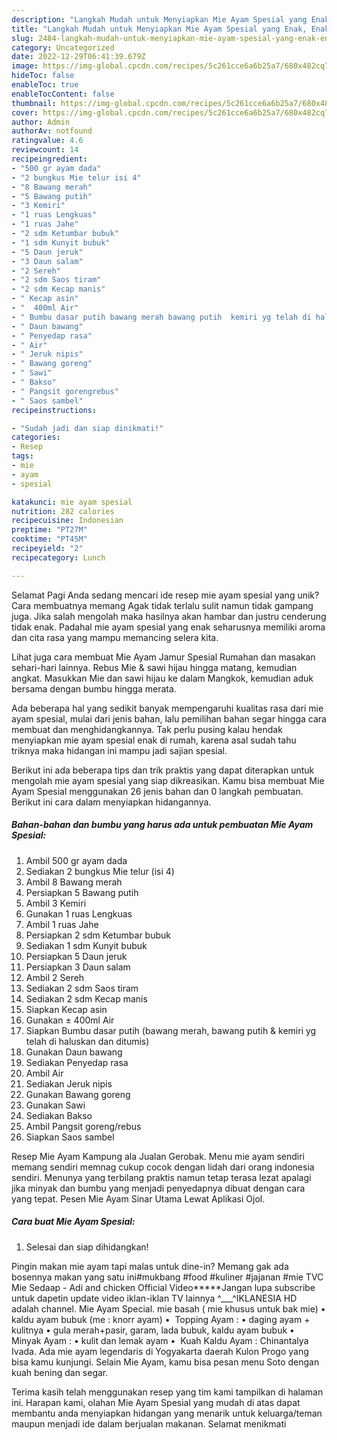 ```yaml
---
description: "Langkah Mudah untuk Menyiapkan Mie Ayam Spesial yang Enak, Enak"
title: "Langkah Mudah untuk Menyiapkan Mie Ayam Spesial yang Enak, Enak"
slug: 2484-langkah-mudah-untuk-menyiapkan-mie-ayam-spesial-yang-enak-enak
category: Uncategorized
date: 2022-12-29T06:41:39.679Z
image: https://img-global.cpcdn.com/recipes/5c261cce6a6b25a7/680x482cq70/mie-ayam-spesial-foto-resep-utama.jpg
hideToc: false
enableToc: true
enableTocContent: false
thumbnail: https://img-global.cpcdn.com/recipes/5c261cce6a6b25a7/680x482cq70/mie-ayam-spesial-foto-resep-utama.jpg
cover: https://img-global.cpcdn.com/recipes/5c261cce6a6b25a7/680x482cq70/mie-ayam-spesial-foto-resep-utama.jpg
author: Admin
authorAv: notfound
ratingvalue: 4.6
reviewcount: 14
recipeingredient:
- "500 gr ayam dada"
- "2 bungkus Mie telur isi 4"
- "8 Bawang merah"
- "5 Bawang putih"
- "3 Kemiri"
- "1 ruas Lengkuas"
- "1 ruas Jahe"
- "2 sdm Ketumbar bubuk"
- "1 sdm Kunyit bubuk"
- "5 Daun jeruk"
- "3 Daun salam"
- "2 Sereh"
- "2 sdm Saos tiram"
- "2 sdm Kecap manis"
- " Kecap asin"
- "  400ml Air"
- " Bumbu dasar putih bawang merah bawang putih  kemiri yg telah di haluskan dan ditumis"
- " Daun bawang"
- " Penyedap rasa"
- " Air"
- " Jeruk nipis"
- " Bawang goreng"
- " Sawi"
- " Bakso"
- " Pangsit gorengrebus"
- " Saos sambel"
recipeinstructions:

- "Sudah jadi dan siap dinikmati!"
categories:
- Resep
tags:
- mie
- ayam
- spesial

katakunci: mie ayam spesial 
nutrition: 282 calories
recipecuisine: Indonesian
preptime: "PT27M"
cooktime: "PT45M"
recipeyield: "2"
recipecategory: Lunch

---
```



Selamat Pagi Anda sedang mencari ide resep mie ayam spesial yang unik? Cara membuatnya memang Agak tidak terlalu sulit namun tidak gampang juga. Jika salah mengolah maka hasilnya akan hambar dan justru cenderung tidak enak. Padahal mie ayam spesial yang enak seharusnya memiliki aroma dan cita rasa yang mampu memancing selera kita.


Lihat juga cara membuat Mie Ayam Jamur Spesial Rumahan dan masakan sehari-hari lainnya. Rebus Mie &amp; sawi hijau hingga matang, kemudian angkat. Masukkan Mie dan sawi hijau ke dalam Mangkok, kemudian aduk bersama dengan bumbu hingga merata.

Ada beberapa hal yang sedikit banyak mempengaruhi kualitas rasa dari mie ayam spesial, mulai dari jenis bahan, lalu pemilihan bahan segar hingga cara membuat dan menghidangkannya. Tak perlu pusing kalau hendak menyiapkan mie ayam spesial enak di rumah, karena asal sudah tahu triknya maka hidangan ini mampu jadi sajian spesial.


Berikut ini ada beberapa tips dan trik praktis yang dapat diterapkan untuk mengolah mie ayam spesial yang siap dikreasikan. Kamu bisa membuat Mie Ayam Spesial menggunakan 26 jenis bahan dan 0 langkah pembuatan. Berikut ini cara dalam menyiapkan hidangannya.

<!--inarticleads1-->

##### Bahan-bahan dan bumbu yang harus ada untuk pembuatan Mie Ayam Spesial:

1. Ambil 500 gr ayam dada
1. Sediakan 2 bungkus Mie telur (isi 4)
1. Ambil 8 Bawang merah
1. Persiapkan 5 Bawang putih
1. Ambil 3 Kemiri
1. Gunakan 1 ruas Lengkuas
1. Ambil 1 ruas Jahe
1. Persiapkan 2 sdm Ketumbar bubuk
1. Sediakan 1 sdm Kunyit bubuk
1. Persiapkan 5 Daun jeruk
1. Persiapkan 3 Daun salam
1. Ambil 2 Sereh
1. Sediakan 2 sdm Saos tiram
1. Sediakan 2 sdm Kecap manis
1. Siapkan  Kecap asin
1. Gunakan  ± 400ml Air
1. Siapkan  Bumbu dasar putih (bawang merah, bawang putih &amp; kemiri yg telah di haluskan dan ditumis)
1. Gunakan  Daun bawang
1. Sediakan  Penyedap rasa
1. Ambil  Air
1. Sediakan  Jeruk nipis
1. Gunakan  Bawang goreng
1. Gunakan  Sawi
1. Sediakan  Bakso
1. Ambil  Pangsit goreng/rebus
1. Siapkan  Saos sambel


Resep Mie Ayam Kampung ala Jualan Gerobak. Menu mie ayam sendiri memang sendiri memnag cukup cocok dengan lidah dari orang indonesia sendiri. Menunya yang terbilang praktis namun tetap terasa lezat apalagi jika minyak dan bumbu yang menjadi penyedapnya dibuat dengan cara yang tepat. Pesen Mie Ayam Sinar Utama Lewat Aplikasi Ojol. 

<!--inarticleads2-->

##### Cara buat Mie Ayam Spesial:


1. Selesai dan siap dihidangkan!

Pingin makan mie ayam tapi malas untuk dine-in? Memang gak ada bosennya makan yang satu ini#mukbang #food #kuliner #jajanan #mie TVC Mie Sedaap - Adi and chicken Official Video*****Jangan lupa subscribe untuk dapetin update video iklan-iklan TV lainnya ^___^IKLANESIA HD adalah channel. Mie Ayam Special. mie basah ( mie khusus untuk bak mie) • kaldu ayam bubuk (me : knorr ayam) • ️ Topping Ayam : • daging ayam + kulitnya • gula merah+pasir, garam, lada bubuk, kaldu ayam bubuk • ️ Minyak Ayam : • kulit dan lemak ayam • ️ Kuah Kaldu Ayam : Chinantalya Ivada. Ada mie ayam legendaris di Yogyakarta daerah Kulon Progo yang bisa kamu kunjungi. Selain Mie Ayam, kamu bisa pesan menu Soto dengan kuah bening dan segar. 

Terima kasih telah menggunakan resep yang tim kami tampilkan di halaman ini. Harapan kami, olahan Mie Ayam Spesial yang mudah di atas dapat membantu anda menyiapkan hidangan yang menarik untuk keluarga/teman maupun menjadi ide dalam berjualan makanan. Selamat menikmati
